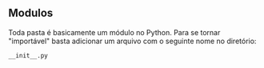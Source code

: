 ## Modulos

Toda pasta é basicamente um módulo no Python. Para se tornar "importável" basta adicionar um arquivo com o seguinte nome no diretório:  

`__init__.py`